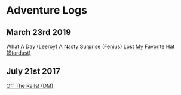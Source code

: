 <!-- TITLE: Adventure Logs -->

# Adventure Logs
## March 23rd 2019
[What A Day (Leeroy)](2019-03-23/leeroy)
[A Nasty Surprise (Fenius)](2019-03-23/fenius)
[Lost My Favorite Hat (Stardust)](2019-03-23/stardust)

## July 21st 2017
[Off The Rails!  (DM)](2017-07-21/dm)

